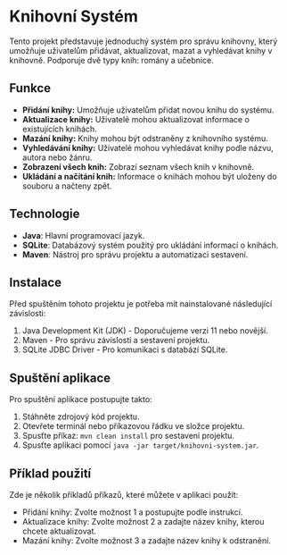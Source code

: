 # Knihovní Systém

Tento projekt představuje jednoduchý systém pro správu knihovny, který umožňuje uživatelům přidávat, aktualizovat, mazat a vyhledávat knihy v knihovně. Podporuje dvě typy knih: romány a učebnice.

## Funkce

- **Přidání knihy:** Umožňuje uživatelům přidat novou knihu do systému.
- **Aktualizace knihy:** Uživatelé mohou aktualizovat informace o existujících knihách.
- **Mazání knihy:** Knihy mohou být odstraněny z knihovního systému.
- **Vyhledávání knihy:** Uživatelé mohou vyhledávat knihy podle názvu, autora nebo žánru.
- **Zobrazení všech knih:** Zobrazí seznam všech knih v knihovně.
- **Ukládání a načítání knih:** Informace o knihách mohou být uloženy do souboru a načteny zpět.

## Technologie

- **Java**: Hlavní programovací jazyk.
- **SQLite**: Databázový systém použitý pro ukládání informací o knihách.
- **Maven**: Nástroj pro správu projektu a automatizaci sestavení.

## Instalace

Před spuštěním tohoto projektu je potřeba mít nainstalované následující závislosti:

1. Java Development Kit (JDK) - Doporučujeme verzi 11 nebo novější.
2. Maven - Pro správu závislostí a sestavení projektu.
3. SQLite JDBC Driver - Pro komunikaci s databází SQLite.

## Spuštění aplikace

Pro spuštění aplikace postupujte takto:

1. Stáhněte zdrojový kód projektu.
2. Otevřete terminál nebo příkazovou řádku ve složce projektu.
3. Spusťte příkaz: `mvn clean install` pro sestavení projektu.
4. Spusťte aplikaci pomocí `java -jar target/knihovni-system.jar`.

## Příklad použití

Zde je několik příkladů příkazů, které můžete v aplikaci použít:

- Přidání knihy: Zvolte možnost 1 a postupujte podle instrukcí.
- Aktualizace knihy: Zvolte možnost 2 a zadajte název knihy, kterou chcete aktualizovat.
- Mazání knihy: Zvolte možnost 3 a zadajte název knihy k odstranění.
